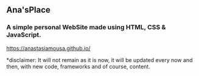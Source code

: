 ## Ana'sPlace

### A simple personal WebSite made using HTML, CSS & JavaScript.

https://anastasiamousa.github.io/

*disclaimer: It will not remain as it is now, it will be updated every now and then, with new code, frameworks and of course, content.
